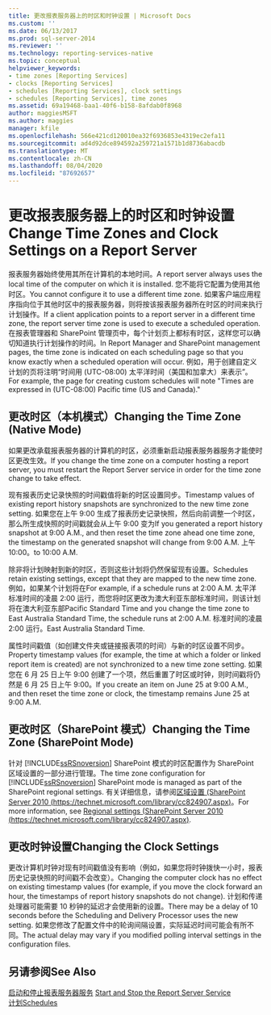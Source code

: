 ```yaml
---
title: 更改报表服务器上的时区和时钟设置 | Microsoft Docs
ms.custom: ''
ms.date: 06/13/2017
ms.prod: sql-server-2014
ms.reviewer: ''
ms.technology: reporting-services-native
ms.topic: conceptual
helpviewer_keywords:
- time zones [Reporting Services]
- clocks [Reporting Services]
- schedules [Reporting Services], clock settings
- schedules [Reporting Services], time zones
ms.assetid: 69a19468-baa1-40f6-b158-8afdab0f8968
author: maggiesMSFT
ms.author: maggies
manager: kfile
ms.openlocfilehash: 566e421cd120010ea32f6936853e4319ec2efa11
ms.sourcegitcommit: ad4d92dce894592a259721a1571b1d8736abacdb
ms.translationtype: MT
ms.contentlocale: zh-CN
ms.lasthandoff: 08/04/2020
ms.locfileid: "87692657"
---
```

# <a name="change-time-zones-and-clock-settings-on-a-report-server"></a><span data-ttu-id="d20fe-102">更改报表服务器上的时区和时钟设置</span><span class="sxs-lookup"><span data-stu-id="d20fe-102">Change Time Zones and Clock Settings on a Report Server</span></span>
  <span data-ttu-id="d20fe-103">报表服务器始终使用其所在计算机的本地时间。</span><span class="sxs-lookup"><span data-stu-id="d20fe-103">A report server always uses the local time of the computer on which it is installed.</span></span> <span data-ttu-id="d20fe-104">您不能将它配置为使用其他时区。</span><span class="sxs-lookup"><span data-stu-id="d20fe-104">You cannot configure it to use a different time zone.</span></span> <span data-ttu-id="d20fe-105">如果客户端应用程序指向位于其他时区中的报表服务器，则将按该报表服务器所在时区的时间来执行计划操作。</span><span class="sxs-lookup"><span data-stu-id="d20fe-105">If a client application points to a report server in a different time zone, the report server time zone is used to execute a scheduled operation.</span></span> <span data-ttu-id="d20fe-106">在报表管理器和 SharePoint 管理页中，每个计划页上都标有时区，这样您可以确切知道执行计划操作的时间。</span><span class="sxs-lookup"><span data-stu-id="d20fe-106">In Report Manager and SharePoint management pages, the time zone is indicated on each scheduling page so that you know exactly when a scheduled operation will occur.</span></span> <span data-ttu-id="d20fe-107">例如，用于创建自定义计划的页将注明“时间用 (UTC-08:00) 太平洋时间（美国和加拿大）来表示”。</span><span class="sxs-lookup"><span data-stu-id="d20fe-107">For example, the page for creating custom schedules will note "Times are expressed in (UTC-08:00) Pacific time (US and Canada)."</span></span>  
  
## <a name="changing-the-time-zone-native-mode"></a><span data-ttu-id="d20fe-108">更改时区（本机模式）</span><span class="sxs-lookup"><span data-stu-id="d20fe-108">Changing the Time Zone (Native Mode)</span></span>  
 <span data-ttu-id="d20fe-109">如果更改承载报表服务器的计算机的时区，必须重新启动报表服务器服务才能使时区更改生效。</span><span class="sxs-lookup"><span data-stu-id="d20fe-109">If you change the time zone on a computer hosting a report server, you must restart the Report Server service in order for the time zone change to take effect.</span></span>  
  
 <span data-ttu-id="d20fe-110">现有报表历史记录快照的时间戳值将新的时区设置同步。</span><span class="sxs-lookup"><span data-stu-id="d20fe-110">Timestamp values of existing report history snapshots are synchronized to the new time zone setting.</span></span> <span data-ttu-id="d20fe-111">如果您在上午 9:00 生成了报表历史记录快照，然后向前调整一个时区，那么所生成快照的时间戳就会从上午 9:00 变为</span><span class="sxs-lookup"><span data-stu-id="d20fe-111">If you generated a report history snapshot at 9:00 A.M., and then reset the time zone ahead one time zone, the timestamp on the generated snapshot will change from 9:00 A.M.</span></span> <span data-ttu-id="d20fe-112">上午 10:00。</span><span class="sxs-lookup"><span data-stu-id="d20fe-112">to 10:00 A.M.</span></span>  
  
 <span data-ttu-id="d20fe-113">除非将计划映射到新的时区，否则这些计划将仍然保留现有设置。</span><span class="sxs-lookup"><span data-stu-id="d20fe-113">Schedules retain existing settings, except that they are mapped to the new time zone.</span></span> <span data-ttu-id="d20fe-114">例如，如果某个计划将在</span><span class="sxs-lookup"><span data-stu-id="d20fe-114">For example, if a schedule runs at 2:00 A.M.</span></span> <span data-ttu-id="d20fe-115">太平洋标准时间的凌晨 2:00 运行，而您将时区更改为澳大利亚东部标准时间，则该计划将在澳大利亚东部</span><span class="sxs-lookup"><span data-stu-id="d20fe-115">Pacific Standard Time and you change the time zone to East Australia Standard Time, the schedule runs at 2:00 A.M.</span></span> <span data-ttu-id="d20fe-116">标准时间的凌晨 2:00 运行。</span><span class="sxs-lookup"><span data-stu-id="d20fe-116">East Australia Standard Time.</span></span>  
  
 <span data-ttu-id="d20fe-117">属性时间戳值（如创建文件夹或链接报表项的时间）与新的时区设置不同步。</span><span class="sxs-lookup"><span data-stu-id="d20fe-117">Property timestamp values (for example, the time at which a folder or linked report item is created) are not synchronized to a new time zone setting.</span></span> <span data-ttu-id="d20fe-118">如果您在 6 月 25 日上午 9:00 创建了一个项，然后重置了时区或时钟，则时间戳将仍然是 6 月 25 日上午 9:00。</span><span class="sxs-lookup"><span data-stu-id="d20fe-118">If you create an item on June 25 at 9:00 A.M., and then reset the time zone or clock, the timestamp remains June 25 at 9:00 A.M.</span></span>  
  
## <a name="changing-the-time-zone-sharepoint-mode"></a><span data-ttu-id="d20fe-119">更改时区（SharePoint 模式）</span><span class="sxs-lookup"><span data-stu-id="d20fe-119">Changing the Time Zone (SharePoint Mode)</span></span>  
 <span data-ttu-id="d20fe-120">针对 [!INCLUDE[ssRSnoversion](../../includes/ssrsnoversion-md.md)] SharePoint 模式的时区配置作为 SharePoint 区域设置的一部分进行管理。</span><span class="sxs-lookup"><span data-stu-id="d20fe-120">The time zone configuration for [!INCLUDE[ssRSnoversion](../../includes/ssrsnoversion-md.md)] SharePoint mode is managed as part of the SharePoint regional settings.</span></span> <span data-ttu-id="d20fe-121">有关详细信息，请参阅[区域设置 (SharePoint Server 2010 (https://technet.microsoft.com/library/cc824907.aspx)](https://technet.microsoft.com/library/cc824907.aspx)。</span><span class="sxs-lookup"><span data-stu-id="d20fe-121">For more information, see [Regional settings (SharePoint Server 2010 (https://technet.microsoft.com/library/cc824907.aspx)](https://technet.microsoft.com/library/cc824907.aspx).</span></span>  
  
## <a name="changing-the-clock-settings"></a><span data-ttu-id="d20fe-122">更改时钟设置</span><span class="sxs-lookup"><span data-stu-id="d20fe-122">Changing the Clock Settings</span></span>  
 <span data-ttu-id="d20fe-123">更改计算机时钟对现有时间戳值没有影响（例如，如果您将时钟拨快一小时，报表历史记录快照的时间戳不会改变）。</span><span class="sxs-lookup"><span data-stu-id="d20fe-123">Changing the computer clock has no effect on existing timestamp values (for example, if you move the clock forward an hour, the timestamps of report history snapshots do not change).</span></span> <span data-ttu-id="d20fe-124">计划和传递处理器可能需要 10 秒钟的延迟才会使用新的设置。</span><span class="sxs-lookup"><span data-stu-id="d20fe-124">There may be a delay of 10 seconds before the Scheduling and Delivery Processor uses the new setting.</span></span> <span data-ttu-id="d20fe-125">如果您修改了配置文件中的轮询间隔设置，实际延迟时间可能会有所不同。</span><span class="sxs-lookup"><span data-stu-id="d20fe-125">The actual delay may vary if you modified polling interval settings in the configuration files.</span></span>  
  
## <a name="see-also"></a><span data-ttu-id="d20fe-126">另请参阅</span><span class="sxs-lookup"><span data-stu-id="d20fe-126">See Also</span></span>  
 <span data-ttu-id="d20fe-127">[启动和停止报表服务器服务](../report-server/start-and-stop-the-report-server-service.md) </span><span class="sxs-lookup"><span data-stu-id="d20fe-127">[Start and Stop the Report Server Service](../report-server/start-and-stop-the-report-server-service.md) </span></span>  
 [<span data-ttu-id="d20fe-128">计划</span><span class="sxs-lookup"><span data-stu-id="d20fe-128">Schedules</span></span>](schedules.md)  
  
  
